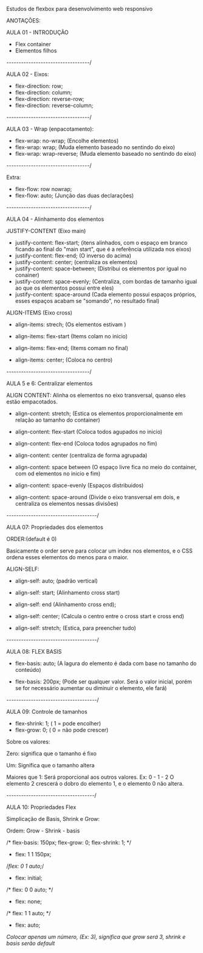 Estudos de flexbox para desenvolvimento web responsivo

ANOTAÇÕES: 

AULA 01 - INTRODUÇÃO

- Flex container
- Elementos filhos

----------------------------------/

AULA 02 - Eixos: 

- flex-direction: row;
- flex-direction: column;
- flex-direction: reverse-row;
- flex-direction: reverse-column;

----------------------------------/

AULA 03 - Wrap (enpacotamento):

- flex-wrap: no-wrap; (Encolhe elementos)
- flex-wrap: wrap; (Muda elemento baseado no sentindo do eixo)
- flex-wrap: wrap-reverse; (Muda elemento baseado no sentindo do eixo)

----------------------------------/

Extra: 
- flex-flow: row nowrap;
- flex-flow: auto;
(Junção das duas declarações) 

----------------------------------/

AULA 04 - Alinhamento dos elementos 

JUSTIFY-CONTENT (Eixo main)

- justify-content: flex-start; (itens alinhados, com o espaço em branco ficando ao final do "main start", que é a referência utilizada nos eixos)
- justify-content: flex-end; (O inverso do acima)
- justify-content: center; (centraliza os elementos)
- justify-content: space-between; (Distribui os elementos por igual no conainer)
- justify-content: space-evenly; (Centraliza, com bordas de tamanho igual ao que os elementos possui entre eles)
- justify-content: space-around
(Cada elemento possui espaços próprios, esses espaços acabam se "somando", no resultado final)

ALIGN-ITEMS (Eixo cross)

- align-items: strech;
(Os elementos estivam )

- align-items: flex-start (Items colam no inicio)

- align-items: flex-end; (Items comam no final)

- align-items: center; (Coloca no centro)

----------------------------------/

AULA 5 e 6: Centralizar elementos

ALIGN CONTENT: Alinha os elementos no eixo transversal, quanso eles estão empacotados.

- align-content: stretch; (Estica os elementos proporcionalmente em relação ao tamanho do container)

- align-content: flex-start (Coloca todos agupados no inicio)

- align-content: flex-end (Coloca todos agrupados no fim)

- align-content: center (centraliza de forma agrupada)

- align-content: space between (O espaço livre fica no meio do container, com od elementos no inicio e fim)

- align-content: space-evenly (Espaços distribuidos)

- align-content: space-around (Divide o eixo transversal em dois, e centraliza os elementos nessas divisões)

-------------------------------------/

AULA 07: Propriedades dos elementos

ORDER:(default é 0)

Basicamente o order serve para colocar um index nos elementos, e o CSS ordena esses elementos do menos para o maior.

ALIGN-SELF: 

- align-self: auto; (padrão vertical)

- align-self: start; (Alinhamento cross start)

- align-self: end (Alinhamento cross end);

- align-self: center; (Calcula o centro entre o cross start e cross end)

- align-self: stretch; (Estica, para preencher tudo)

-------------------------------------/

AULA 08: FLEX BASIS

- flex-basis: auto; (A lagura do elemento é dada com base no tamanho do conteúdo)

- flex-basis: 200px; (Pode ser qualquer valor. Será o valor inicial, porém se for necessário aumentar ou diminuir o elemento, ele fará)

-------------------------------------/

AULA 09: Controle de tamanhos

- flex-shrink: 1; ( 1 = pode encolher)
- flex-grow: 0; ( 0 = não pode crescer)

Sobre os valores:

Zero: significa que o tamanho é fixo

Um: Significa que o tamanho altera

Maiores que 1: Será proporcional aos outros valores. Ex: 0 - 1 - 2
 O elemento 2 crescerá o dobro do elemento 1, e o elemento 0 não altera.

 ------------------------------------/

 AULA 10: Propriedades Flex

Simplicação de Basis, Shrink e Grow:

 Ordem: Grow - Shrink - basis
 
 /* flex-basis: 150px;
    flex-grow: 0;
    flex-shrink: 1; */

- flex: 1 1 150px;

/*flex: 0 1 auto;*/

- flex: initial;

 /* flex: 0 0 auto; */
    
- flex: none;

/* flex: 1 1 auto; */

- flex: auto;

*Colocar apenas um número, (Ex: 3), significa que grow será 3, shrink e basis serão default*


